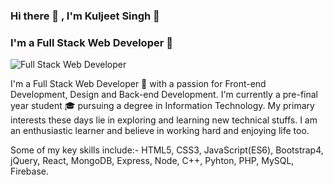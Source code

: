 ### Hi there 👋 , I'm Kuljeet Singh 👤

### I'm a Full Stack Web Developer 🤖

![Full Stack Web Developer](https://media.giphy.com/media/M9kgjEsLG6LMbYC9dl/giphy.gif)


I'm a Full Stack Web Developer 🤖 with a passion for Front-end Development, Design and Back-end Development. I'm currently a pre-final year student 🎓 pursuing a degree in Information Technology. My primary interests these days lie in exploring and learning new technical stuffs. I am an enthusiastic learner and believe in working hard and enjoying life too.

Some of my key skills include:- HTML5, CSS3, JavaScript(ES6), Bootstrap4, jQuery, React, MongoDB, Express, Node, C++, Pyhton, PHP, MySQL, Firebase.
<!--
**Kuljeet-123/Kuljeet-123** is a ✨ _special_ ✨ repository because its `README.md` (this file) appears on your GitHub profile.




Here are some ideas to get you started:

- 🔭 I’m currently working on ...
- 🌱 I’m currently learning ...
- 👯 I’m looking to collaborate on ...
- 🤔 I’m looking for help with ...
- 💬 Ask me about ...
- 📫 How to reach me: ...
- 😄 Pronouns: ...
- ⚡ Fun fact: ...
-->
